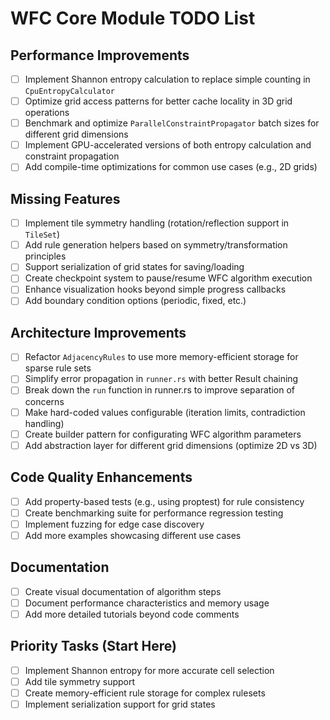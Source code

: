 # WFC Core Module TODO List

## Performance Improvements

- [ ] Implement Shannon entropy calculation to replace simple counting in `CpuEntropyCalculator`
- [ ] Optimize grid access patterns for better cache locality in 3D grid operations
- [ ] Benchmark and optimize `ParallelConstraintPropagator` batch sizes for different grid dimensions
- [ ] Implement GPU-accelerated versions of both entropy calculation and constraint propagation
- [ ] Add compile-time optimizations for common use cases (e.g., 2D grids)

## Missing Features

- [ ] Implement tile symmetry handling (rotation/reflection support in `TileSet`)
- [ ] Add rule generation helpers based on symmetry/transformation principles
- [ ] Support serialization of grid states for saving/loading
- [ ] Create checkpoint system to pause/resume WFC algorithm execution
- [ ] Enhance visualization hooks beyond simple progress callbacks
- [ ] Add boundary condition options (periodic, fixed, etc.)

## Architecture Improvements

- [ ] Refactor `AdjacencyRules` to use more memory-efficient storage for sparse rule sets
- [ ] Simplify error propagation in `runner.rs` with better Result chaining
- [ ] Break down the `run` function in runner.rs to improve separation of concerns
- [ ] Make hard-coded values configurable (iteration limits, contradiction handling)
- [ ] Create builder pattern for configurating WFC algorithm parameters
- [ ] Add abstraction layer for different grid dimensions (optimize 2D vs 3D)

## Code Quality Enhancements

- [ ] Add property-based tests (e.g., using proptest) for rule consistency
- [ ] Create benchmarking suite for performance regression testing
- [ ] Implement fuzzing for edge case discovery
- [ ] Add more examples showcasing different use cases

## Documentation

- [ ] Create visual documentation of algorithm steps
- [ ] Document performance characteristics and memory usage
- [ ] Add more detailed tutorials beyond code comments

## Priority Tasks (Start Here)

- [ ] Implement Shannon entropy for more accurate cell selection
- [ ] Add tile symmetry support
- [ ] Create memory-efficient rule storage for complex rulesets
- [ ] Implement serialization support for grid states
